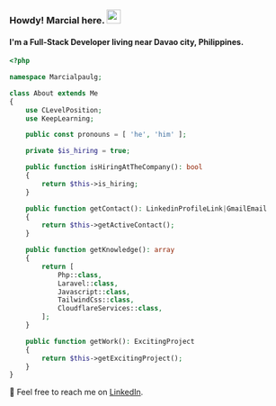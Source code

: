 ### Howdy! Marcial here. <a href="https://marcialpaulg.com/"><img src="https://media.giphy.com/media/hvRJCLFzcasrR4ia7z/giphy.gif" width="25px"></a>

#### I'm a Full-Stack Developer living near Davao city, Philippines.

```php
<?php

namespace Marcialpaulg;

class About extends Me
{
    use CLevelPosition;
    use KeepLearning;

    public const pronouns = [ 'he', 'him' ];

    private $is_hiring = true;

    public function isHiringAtTheCompany(): bool
    {
        return $this->is_hiring;
    }

    public function getContact(): LinkedinProfileLink|GmailEmail
    {
        return $this->getActiveContact();
    }

    public function getKnowledge(): array
    {
        return [
            Php::class,
            Laravel::class,
            Javascript::class,
            TailwindCss::class,
            CloudflareServices::class,
        ];
    }

    public function getWork(): ExcitingProject
    {
        return $this->getExcitingProject();
    }
}
```

📨 Feel free to reach me on [LinkedIn](https://www.linkedin.com/in/marcialpaulg/).
